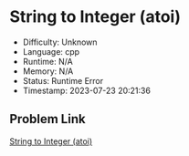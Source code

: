 # String to Integer (atoi)

- Difficulty: Unknown
- Language: cpp
- Runtime: N/A
- Memory: N/A
- Status: Runtime Error
- Timestamp: 2023-07-23 20:21:36

## Problem Link
[String to Integer (atoi)](https://leetcode.com/problems/string-to-integer-atoi)

